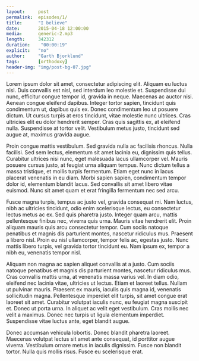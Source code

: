 ```yaml
---
layout:     post
permalink:  episodes/1/
title:      "I believe"
date:       2015-04-18 12:00:00
media:      generic-2.mp3
length:     342312
duration:    "00:00:19"
explicit:   "no"
author:     "Garth Bjorklund"
tags:       [orthodoxy]
header-img: "img/post-bg-07.jpg"
---
```

Lorem ipsum dolor sit amet, consectetur adipiscing elit. Aliquam eu luctus nisl. Duis convallis est nisl, sed interdum leo molestie et. Suspendisse dui nunc, efficitur congue tempor id, gravida in neque. Maecenas ac auctor nisi.<!--more--> Aenean congue eleifend dapibus. Integer tortor sapien, tincidunt quis condimentum ut, dapibus quis ex. Donec condimentum leo ut posuere dictum. Ut cursus turpis at eros tincidunt, vitae molestie nunc ultrices. Cras ultricies elit eu dolor hendrerit semper. Cras quis sagittis ex, at eleifend nulla. Suspendisse at tortor velit. Vestibulum metus justo, tincidunt sed augue at, maximus gravida augue.

Proin congue mattis vestibulum. Sed gravida nulla ac facilisis rhoncus. Nulla facilisi. Sed sem lectus, elementum sit amet lacinia eu, dignissim quis tellus. Curabitur ultrices nisi nunc, eget malesuada lacus ullamcorper vel. Mauris posuere cursus justo, at feugiat urna aliquam tempus. Nunc dictum tellus a massa tristique, et mollis turpis fermentum. Etiam eget nunc in lacus placerat venenatis in eu diam. Morbi sapien sapien, condimentum tempor dolor id, elementum blandit lacus. Sed convallis sit amet libero vitae euismod. Nunc sit amet quam et erat fringilla fermentum nec sed arcu.

Fusce magna turpis, tempus ac justo vel, gravida consequat mi. Nam luctus, nibh ac ultricies tincidunt, odio enim scelerisque lectus, eu consectetur lectus metus ac ex. Sed quis pharetra justo. Integer quam arcu, mattis pellentesque finibus nec, viverra quis urna. Mauris vitae hendrerit elit. Proin aliquam mauris quis arcu consectetur tempor. Cum sociis natoque penatibus et magnis dis parturient montes, nascetur ridiculus mus. Praesent a libero nisl. Proin eu nisl ullamcorper, tempor felis ac, egestas justo. Nunc mattis libero turpis, vel gravida tortor tincidunt eu. Nam ipsum ex, tempor a nibh eu, venenatis tempor nisl.

Aliquam non magna ac sapien aliquet convallis at a justo. Cum sociis natoque penatibus et magnis dis parturient montes, nascetur ridiculus mus. Cras convallis mattis urna, at venenatis massa varius vel. In diam odio, eleifend nec lacinia vitae, ultricies ut lectus. Etiam et laoreet tellus. Nullam ut pulvinar mauris. Praesent ex mauris, iaculis quis magna id, venenatis sollicitudin magna. Pellentesque imperdiet elit turpis, sit amet congue erat laoreet sit amet. Curabitur volutpat iaculis nunc, eu feugiat magna suscipit et. Donec ut porta urna. In aliquet ac velit eget vestibulum. Cras mollis nec velit a maximus. Donec nec turpis ut ligula elementum imperdiet. Suspendisse vitae luctus ante, eget blandit augue.

Donec accumsan vehicula lobortis. Donec blandit pharetra laoreet. Maecenas volutpat lectus sit amet ante consequat, id porttitor augue viverra. Vestibulum ornare metus in iaculis dignissim. Fusce non blandit tortor. Nulla quis mollis risus. Fusce eu scelerisque erat.
